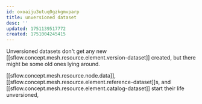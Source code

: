 ```yaml
---
id: oxoaiju3utuq0gzkgmvparp
title: unversioned dataset
desc: ''
updated: 1751139517772
created: 1751004245415
---
```


Unversioned datasets don't get any new [[sflow.concept.mesh.resource.element.version-dataset]] created, but there might be some old ones lying around.

[[sflow.concept.mesh.resource.node.data]], [[sflow.concept.mesh.resource.element.reference-dataset]]s, and [[sflow.concept.mesh.resource.element.catalog-dataset]] start their life unversioned, 